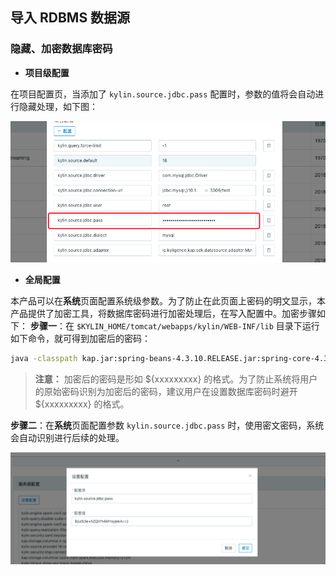 ## 导入 RDBMS 数据源



### 隐藏、加密数据库密码

* **项目级配置**

在项目配置页，当添加了 `kylin.source.jdbc.pass` 配置时，参数的值将会自动进行隐藏处理，如下图：

![](../images/rdbms_project_pass.png)

* **全局配置**

本产品可以在**系统**页面配置系统级参数。为了防止在此页面上密码的明文显示，本产品提供了加密工具，将数据库密码进行加密处理后，在写入配置中。加密步骤如下：
**步骤一**：在 `$KYLIN_HOME/tomcat/webapps/kylin/WEB-INF/lib` 目录下运行如下命令，就可得到加密后的密码：

```sh
java -classpath kap.jar:spring-beans-4.3.10.RELEASE.jar:spring-core-4.3.10.RELEASE.jar:commons-codec-1.7.jar org.apache.kylin.rest.security.PasswordPlaceholderConfigurer AES yourpassword
```

> **注意：** 加密后的密码是形如 ${xxxxxxxxx} 的格式。为了防止系统将用户的原始密码识别为加密后的密码，建议用户在设置数据库密码时避开 ${xxxxxxxxx} 的格式。

**步骤二**：在**系统**页面配置参数 `kylin.source.jdbc.pass` 时，使用密文密码，系统会自动识别进行后续的处理。

![](../images/rdbms_system_pass.png)

